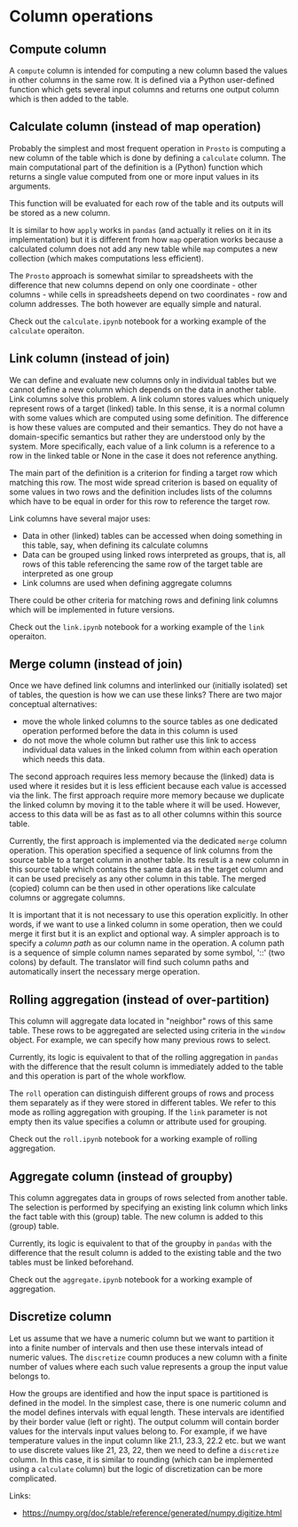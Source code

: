 # Column operations

## Compute column

A `compute` column is intended for computing a new column based the values in other columns in the same row. It is defined via a Python user-defined function which gets several input columns and returns one output column which is then added to the table.

## Calculate column (instead of map operation)

Probably the simplest and most frequent operation in `Prosto` is computing a new column of the table which is done by defining a `calculate` column. The main computational part of the definition is a (Python) function which returns a single value computed from one or more input values in its arguments. 

This function will be evaluated for each row of the table and its outputs will be stored as a new column. 

It is similar to how `apply` works in `pandas` (and actually it relies on it in its implementation) but it is different from how `map` operation works because a calculated column does not add any new table while `map` computes a new collection (which makes computations less efficient). 

The `Prosto` approach is somewhat similar to spreadsheets with the difference that new columns depend on only one coordinate - other columns - while cells in spreadsheets depend on two coordinates - row and column addresses. The both however are equally simple and natural.   

Check out the `calculate.ipynb` notebook for a working example of the `calculate` operaiton.

## Link column (instead of join)

We can define and evaluate new columns only in individual tables but we cannot define a new column which depends on the data in another table. Link columns solve this problem. A link column stores values which uniquely represent rows of a target (linked) table. In this sense, it is a normal column with some values which are computed using some definition. The difference is how these values are computed and their semantics. They do not have a domain-specific semantics but rather they are understood only by the system. More specifically, each value of a link column is a reference to a row in the linked table or None in the case it does not reference anything. 

The main part of the definition is a criterion for finding a target row which matching this row. The most wide spread criterion is based on equality of some values in two rows and the definition includes lists of the columns which have to be equal in order for this row to reference the target row.

Link columns have several major uses:
* Data in other (linked) tables can be accessed when doing something in this table, say, when defining its calculate columns
* Data can be grouped using linked rows interpreted as groups, that is, all rows of this table referencing the same row of the target table are interpreted as one group 
* Link columns are used when defining aggregate columns

There could be other criteria for matching rows and defining link columns which will be implemented in future versions.

Check out the `link.ipynb` notebook for a working example of the `link` operaiton.

## Merge column (instead of join)

Once we have defined link columns and interlinked our (initially isolated) set of tables, the question is how we can use these links? There are two major conceptual alternatives: 

* move the whole linked columns to the source tables as one dedicated operation performed before the data in this column is used 
* do not move the whole column but rather use this link to access individual data values in the linked column from within each operation which needs this data. 

The second approach requires less memory because the (linked) data is used where it resides but it is less efficient because each value is accessed via the link. The first approach require more memory because we duplicate the linked column by moving it to the table where it will be used. However, access to this data will be as fast as to all other columns within this source table.

Currently, the first approach is implemented via the dedicated `merge` column operation. This operation specified a sequence of link columns from the source table to a target column in another table. Its result is a new column in this source table which contains the same data as in the target column and it can be used precisely as any other column in this table. The merged (copied) column can be then used in other operations like calculate columns or aggregate columns.

It is important that it is not necessary to use this operation explicitly. In other words, if we want to use a linked column in some operation, then we could merge it first but it is an explict and optional way. A simpler approach is to specify a *column path* as our column name in the operation. A column path is a sequence of simple column names separated by some symbol, '::' (two colons) by default. The translator will find such column paths and automatically insert the necessary merge operation.

## Rolling aggregation (instead of over-partition)

This column will aggregate data located in "neighbor" rows of this same table. These rows to be aggregated are selected using criteria in the `window` object. For example, we can specify how many previous rows to select.

Currently, its logic is equivalent to that of the rolling aggregation in `pandas` with the difference that the result column is immediately added to the table and this operation is part of the whole workflow.

The `roll` operation can distinguish different groups of rows and process them separately as if they were stored in different tables. We refer to this mode as rolling aggregation with grouping. If the `link` parameter is not empty then its value specifies a column or attribute used for grouping.

Check out the `roll.ipynb` notebook for a working example of rolling aggregation.

## Aggregate column (instead of groupby)

This column aggregates data in groups of rows selected from another table. The selection is performed by specifying an existing link column which links the fact table with this (group) table. The new column is added to this (group) table. 

Currently, its logic is equivalent to that of the groupby in `pandas` with the difference that the result column is added to the existing table and the two tables must be linked beforehand.

Check out the `aggregate.ipynb` notebook for a working example of aggregation.

## Discretize column

Let us assume that we have a numeric column but we want to partition it into a finite number of intervals and then use these intervals intead of numeric values. The `discretize` coumn produces a new column with a finite number of values where each such value represents a group the input value belongs to.

How the groups are identified and how the input space is partitioned is defined in the model. In the simplest case, there is one numeric column and the model defines intervals with equal length. These intervals are identified by their border value (left or right). The output columm will contain border values for the intervals input values belong to. For example, if we have temperature values in the input column like 21.1, 23.3, 22.2 etc. but we want to use discrete values like 21, 23, 22, then we need to define a `discretize` column. In this case, it is similar to rounding (which can be implemented using a `calculate` column) but the logic of discretization can be more complicated.

Links:
* <https://numpy.org/doc/stable/reference/generated/numpy.digitize.html>
